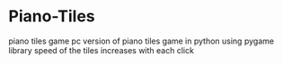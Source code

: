 # Piano-Tiles
piano tiles game
pc version of piano tiles game in python using pygame library
speed of the tiles increases with each click
